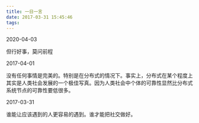 ```yaml
---
title: 一日一言
date: 2017-03-31 15:45:46
tags:
---
```

2020-04-03

但行好事，莫问前程

2017-04-01

没有任何事情是完美的。特别是在分布式的情况下。事实上，分布式在某个程度上其实是人类社会发展的一个极佳写真。因为人类社会中个体的可靠性显然比分布式系统节点的可靠性要低很多。

2017-03-31

谁能让应该遇到的人更容易的遇到。谁才能把社交做好。

